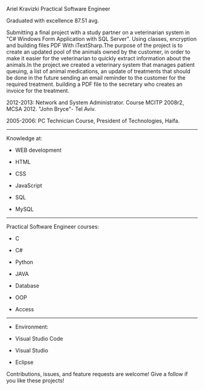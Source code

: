 Ariel Kravizki Practical Software Engineer

Graduated with excellence 87.51 avg.

Submitting a final project with a study partner on a veterinarian system in "C# Windows Form Application with SQL Server".
Using classes, encryption and building files PDF With iTextSharp.The purpose of the project is to create an updated pool of the animals owned by the customer, in order to make it easier for the veterinarian to quickly extract information about the animals.In the project.we created a veterinary system that manages patient queuing, a list of animal medications, an update of treatments that should be done in the future sending an email reminder to the customer for the required treatment. building a PDF file to the secretary who creates an invoice for the treatment.

2012-2013: Network and System Administrator. Course MCITP 2008r2, MCSA 2012. "John Bryce"- Tel Aviv.

2005-2006: PC Technician Course, President of Technologies, Haifa.
_______________________________________________________
Knowledge at:

- WEB development

- HTML

- CSS

- JavaScript

- SQL

- MySQL
_______________________________________________________

Practical Software Engineer courses:

- C

- C#

- Python

- JAVA

- Database

- OOP

- Access
_________________________________________________________
- Environment:

- Visual Studio Code

- Visual Studio

- Eclipse

Contributions, issues, and feature requests are welcome! Give a follow if you like these projects!
